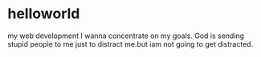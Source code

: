 # helloworld
my web development
I wanna concentrate on my goals. God is sending stupid people to me just to distract me.but iam not going to get distracted.

